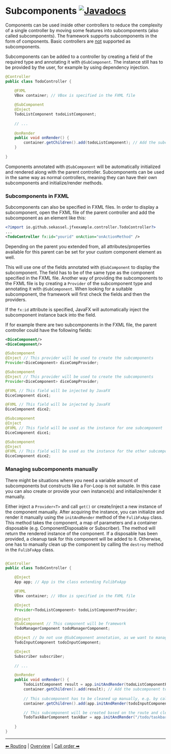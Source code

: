 # Subcomponents [![Javadocs](https://javadoc.io/badge2/org.fulib/fulibFx/Javadocs.svg?color=green)](https://javadoc.io/doc/org.fulib/fulibFx/latest/org/fulib/fx/annotation/controller/SubComponent.html)

Components can be used inside other controllers to reduce the complexity of a single controller by moving some features
into subcomponents (also called subcomponents).
The framework supports subcomponents in the form of components. Basic controllers are <u>not</u> supported as subcomponents.

Subcomponents can be added to a controller by creating a field of the required type and annotating it with `@SubComponent`.
The instance still has to be provided by the user, for example by using dependency injection.

```java
@Controller
public class TodoController {

    @FXML
    VBox container; // VBox is specified in the FXML file
    
    @SubComponent
    @Inject
    TodoListComponent todoListComponent;
    
    // ...
    
    @onRender
    public void onRender() {
        container.getChildren().add(todoListComponent); // Add the subcomponent to the view
    }
    
}
```

Components annotated with `@SubComponent` will be automatically initialized and rendered along with the parent controller.
Subcomponents can be used in the same way as normal controllers, meaning they can have their own subcomponents and
initialize/render methods.

### Subcomponents in FXML

Subcomponents can also be specified in FXML files. In order to display a subcomponent, open the FXML file of the
parent controller and add the subcomponent as an element like this:

```xml
<?import io.github.sekassel.jfxexample.controller.TodoController?>
...
<TodoController fx:id="yourid" onAction="onActionMethod" />
```

Depending on the parent you extended from, all attributes/properties available for this parent can be set for your
custom component element as well.

This will use one of the fields annotated with `@SubComponent` to display the subcomponent. The field has to be of the
same type as the component specified in the FXML file. Another way of providing the subcomponents to the FXML file 
is by creating a `Provider` of the subcomponent type and annotating it with `@SubComponent`. When looking for a suitable
subcomponent, the framework will first check the fields and then the providers.

If the `fx:id` attribute is specified, JavaFX will automatically inject the subcomponent instance back into the field.

If for example there are two subcomponents in the FXML file, the parent controller could have the following fields:

```xml
<DiceComponent/>
<DiceComponent/>
```

```java
@Subcomponent
@Inject // This provider will be used to create the subcomponents
Provider<DiceComponent> diceCompProvider;
```
```java
@Subcomponent
@Inject // This provider will be used to create the subcomponents
Provider<DiceComponent> diceCompProvider; 

@FXML // This field will be injected by JavaFX
DiceComponent dice1;

@FXML // This field will be injected by JavaFX
DiceComponent dice2;
```
```java
@Subcomponent
@Inject
@FXML // This field will be used as the instance for one subcomponent
DiceComponent dice1;

@Subcomponent
@Inject
@FXML // This field will be used as the instance for the other subcomponent
DiceComponent dice2;
```

### Managing subcomponents manually

There might be situations where you need a variable amount of subcomponents but constructs like a For-Loop is not suitable.
In this case you can also create or provide your own instance(s) and initialize/render it manually.

Either inject a `Provider<T>` and call `get()` or create/inject a new instance of the component manually.
After acquiring the instance, you can initialize and render it manually using the `initAndRender` method of the `FulibFxApp` class.
This method takes the component, a map of parameters and a container disposable (e.g. ComponentDisposable or Subscriber).
The method will return the rendered instance of the component. If a disposable has been provided, a cleanup task for this component will be added to it.
Otherwise, one has to manually clean up the component by calling the `destroy` method in the `FulibFxApp` class.

```java

@Controller
public class TodoController {

    @Inject
    App app; // App is the class extending FulibFxApp

    @FXML
    VBox container; // VBox is specified in the FXML file

    @Inject
    Provider<TodoListComponent> todoListComponentProvider;

    @Inject 
    @SubComponent // This component will be framework
    TodoManagerComponent todoManagerComponent;

    @Inject // Do not use @SubComponent annotation, as we want to manage the subcomponent manually
    TodoInputComponent todoInputComponent;

    @Inject
    Subscriber subscriber;
    
    // ... 

    @onRender
    public void onRender() {
        TodoListComponent result = app.initAndRender(todoListComponentProvider.get(), Map.of("param", value), subscriber); // This subcomponent has to be cleaned up manually by disposing the subscriber
        container.getChildren().add(result); // Add the subcomponent to the view
        
        // This subcomponent has to be cleaned up manually, e.g. by calling destroy in the app
        container.getChildren().add(app.initAndRender(todoInputComponent));

        // This subcomponent will be created based on the route and cleaned up by the subscriber
        TodoTaskBarComponent taskBar = app.initAndRender("/todo/taskbar", Map.of("param", value), subscriber); 
        
    }
}
```

---

[⬅ Routing](7-routing.md) | [Overview](README.md) | [Call order ➡](9-call-order.md)